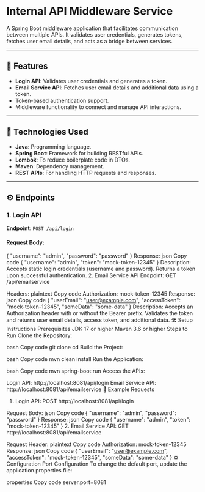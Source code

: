 # Internal API Middleware Service

A Spring Boot middleware application that facilitates communication between multiple APIs. It validates user credentials, generates tokens, fetches user email details, and acts as a bridge between services.

---

## 🌟 Features

- **Login API**: Validates user credentials and generates a token.
- **Email Service API**: Fetches user email details and additional data using a token.
- Token-based authentication support.
- Middleware functionality to connect and manage API interactions.

---

## 🚀 Technologies Used

- **Java**: Programming language.
- **Spring Boot**: Framework for building RESTful APIs.
- **Lombok**: To reduce boilerplate code in DTOs.
- **Maven**: Dependency management.
- **REST APIs**: For handling HTTP requests and responses.

---

## ⚙️ Endpoints

### 1. **Login API**

**Endpoint**: `POST /api/login`

#### Request Body:
{
  "username": "admin",
  "password": "password"
}
Response:
json
Copy code
{
  "username": "admin",
  "token": "mock-token-12345"
}
Description:
Accepts static login credentials (username and password).
Returns a token upon successful authentication.
2. Email Service API
Endpoint: GET /api/emailservice

Headers:
plaintext
Copy code
Authorization: mock-token-12345
Response:
json
Copy code
{
  "userEmail": "user@example.com",
  "accessToken": "mock-token-12345",
  "someData": "some-data"
}
Description:
Accepts an Authorization header with or without the Bearer prefix.
Validates the token and returns user email details, access token, and additional data.
🛠️ Setup Instructions
Prerequisites
JDK 17 or higher
Maven 3.6 or higher
Steps to Run
Clone the Repository:

bash
Copy code
git clone <repository-url>
cd <repository-folder>
Build the Project:

bash
Copy code
mvn clean install
Run the Application:

bash
Copy code
mvn spring-boot:run
Access the APIs:

Login API: http://localhost:8081/api/login
Email Service API: http://localhost:8081/api/emailservice
🧪 Example Requests
1. Login API:
POST http://localhost:8081/api/login

Request Body:
json
Copy code
{
  "username": "admin",
  "password": "password"
}
Response:
json
Copy code
{
  "username": "admin",
  "token": "mock-token-12345"
}
2. Email Service API:
GET http://localhost:8081/api/emailservice

Request Header:
plaintext
Copy code
Authorization: mock-token-12345
Response:
json
Copy code
{
  "userEmail": "user@example.com",
  "accessToken": "mock-token-12345",
  "someData": "some-data"
}
⚙️ Configuration
Port Configuration
To change the default port, update the application.properties file:

properties
Copy code
server.port=8081
